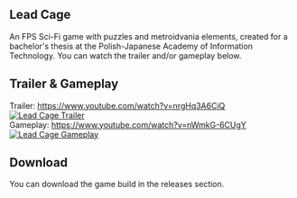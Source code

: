 ## Lead Cage
An FPS Sci-Fi game with puzzles and metroidvania elements, created for a bachelor's thesis at the Polish-Japanese Academy of Information Technology.
You can watch the trailer and/or gameplay below.

## Trailer & Gameplay
Trailer: https://www.youtube.com/watch?v=nrgHq3A6CiQ \
[![Lead Cage Trailer](https://img.youtube.com/vi/nrgHq3A6CiQ/0.jpg)](https://www.youtube.com/watch?v=nrgHq3A6CiQ) \
Gameplay: https://www.youtube.com/watch?v=nWmkG-6CUgY \
[![Lead Cage Gameplay](https://img.youtube.com/vi/nWmkG-6CUgY/0.jpg)](https://www.youtube.com/watch?v=nWmkG-6CUgY)

## Download
You can download the game build in the releases section.
